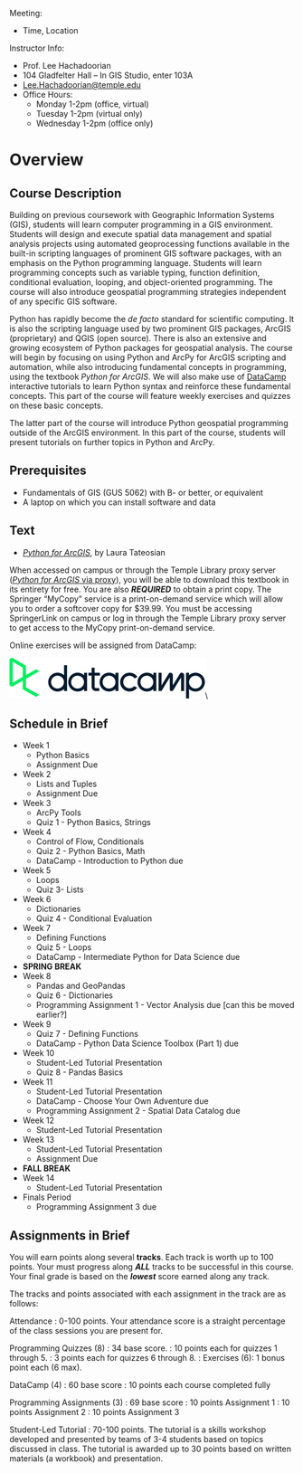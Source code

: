 Meeting:

* Time, Location

Instructor Info:

* Prof. Lee Hachadoorian
* 104 Gladfelter Hall – In GIS Studio, enter 103A
* [Lee.Hachadoorian@temple.edu](mailto:Lee.Hachadoorian@temple.edu)
* Office Hours:
    * Monday 1-2pm (office, virtual)
    * Tuesday 1-2pm (virtual only)
    * Wednesday 1-2pm (office only)

<!--By appointment in Summer terms-->

# Overview

## Course Description

Building on previous coursework with Geographic Information Systems (GIS), students will learn computer programming in a GIS environment. Students will design and execute spatial data management and spatial analysis projects using automated geoprocessing functions available in the built-in scripting languages of prominent GIS software packages, with an emphasis on the Python programming language. Students will learn programming concepts such as variable typing, function definition, conditional evaluation, looping, and object-oriented programming. The course will also introduce geospatial programming strategies independent of any specific GIS software.

Python has rapidly become the *de facto* standard for scientific computing. It is also the scripting language used by two prominent GIS packages, ArcGIS (proprietary) and QGIS (open source). There is also an extensive and growing ecosystem of Python packages for geospatial analysis. The course will begin by focusing on using Python and ArcPy for ArcGIS scripting and automation, while also introducing fundamental concepts in programming, using the textbook *Python for ArcGIS*. We will also make use of [DataCamp](https://www.datacamp.com/) interactive tutorials to learn Python syntax and reinforce these fundamental concepts. This part of the course will feature weekly exercises and quizzes on these basic concepts.

The latter part of the course will introduce Python geospatial programming outside of the ArcGIS environment. In this part of the course, students will present tutorials on further topics in Python and ArcPy.

## Prerequisites

* Fundamentals of GIS (GUS 5062) with B- or better, or equivalent
* A laptop on which you can install software and data

## Text

* [*Python for ArcGIS*](https://link.springer.com/book/10.1007/978-3-319-18398-5), by Laura Tateosian

When accessed on campus or through the Temple Library proxy server ([*Python for ArcGIS* via proxy](https://link-springer-com.libproxy.temple.edu/book/10.1007/978-3-319-18398-5)), you will be able to download this textbook in its entirety for free. You are also ***REQUIRED*** to obtain a print copy. The Springer “MyCopy” service is a print-on-demand service which will allow you to order a softcover copy for $39.99. You must be accessing SpringerLink on campus or log in through the Temple Library proxy server to get access to the MyCopy print-on-demand service.

Online exercises will be assigned from DataCamp:

![](images/data-camp-logo.svg)\

## Schedule in Brief

* Week 1
    * Python Basics
    * Assignment Due
* Week 2
    * Lists and Tuples
    * Assignment Due
* Week 3
    * ArcPy Tools
    * Quiz 1 - Python Basics, Strings
* Week 4
    * Control of Flow, Conditionals
    * Quiz 2 - Python Basics, Math
    * DataCamp - Introduction to Python due
* Week 5
    * Loops
    * Quiz 3- Lists
* Week 6
    * Dictionaries
    * Quiz 4 - Conditional Evaluation
* Week 7
    * Defining Functions
    * Quiz 5 - Loops
    * DataCamp - Intermediate Python for Data Science due
* **SPRING BREAK**
* Week 8
    * Pandas and GeoPandas
    * Quiz 6 - Dictionaries
    * Programming Assignment 1 - Vector Analysis due [can this be moved earlier?]
* Week 9
    * Quiz 7 - Defining Functions
    * DataCamp - Python Data Science Toolbox (Part 1) due
* Week 10
    * Student-Led Tutorial Presentation
    * Quiz 8 - Pandas Basics
* Week 11
    * Student-Led Tutorial Presentation
    * DataCamp - Choose Your Own Adventure due
    * Programming Assignment 2 - Spatial Data Catalog due
* Week 12
    * Student-Led Tutorial Presentation
* Week 13
    * Student-Led Tutorial Presentation
    * Assignment Due
* **FALL BREAK**
* Week 14
    * Student-Led Tutorial Presentation
* Finals Period
    * Programming Assignment 3 due

## Assignments in Brief

You will earn points along several **tracks**. Each track is worth up to 100 points. Your must progress along ***ALL*** tracks to be successful in this course. Your final grade is based on the ***lowest*** score earned along any track.

The tracks and points associated with each assignment in the track are as follows:

Attendance
: 0-100 points. Your attendance score is a straight percentage of the class sessions you are present for.

Programming Quizzes (8)
: 34 base score.
: 10 points each for quizzes 1 through 5.
: 3 points each for quizzes 6 through 8.
: Exercises (6): 1 bonus point each (6 max).

DataCamp (4)
: 60 base score
: 10 points each course completed fully

Programming Assignments (3)
: 69 base score
: 10 points Assignment 1
: 10 points Assignment 2
: 10 points Assignment 3

Student-Led Tutorial
: 70-100 points. The tutorial is a skills workshop developed and presented by teams of 3-4 students based on topics discussed in class. The tutorial is awarded up to 30 points based on written materials (a workbook) and presentation.


